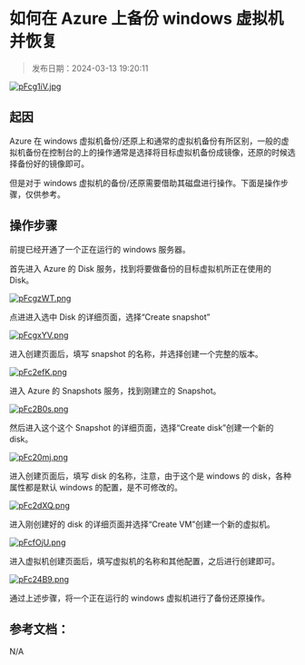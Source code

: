 # 如何在 Azure 上备份 windows 虚拟机并恢复

> 发布日期：2024-03-13 19:20:11

[![pFcg1iV.jpg](https://s21.ax1x.com/2024/03/13/pFcg1iV.jpg)](https://imgse.com/i/pFcg1iV)

## 起因

Azure 在 windows 虚拟机备份/还原上和通常的虚拟机备份有所区别，一般的虚拟机备份在控制台的上的操作通常是选择将目标虚拟机备份成镜像，还原的时候选择备份好的镜像即可。

但是对于 windows 虚拟机的备份/还原需要借助其磁盘进行操作。下面是操作步骤，仅供参考。

## 操作步骤

前提已经开通了一个正在运行的 windows 服务器。

首先进入 Azure 的 Disk 服务，找到将要做备份的目标虚拟机所正在使用的 Disk。

[![pFcgzWT.png](https://s21.ax1x.com/2024/03/13/pFcgzWT.png)](https://imgse.com/i/pFcgzWT)

点进进入选中 Disk 的详细页面，选择“Create snapshot”

[![pFcgxYV.png](https://s21.ax1x.com/2024/03/13/pFcgxYV.png)](https://imgse.com/i/pFcgxYV)

进入创建页面后，填写 snapshot 的名称，并选择创建一个完整的版本。

[![pFc2efK.png](https://s21.ax1x.com/2024/03/13/pFc2efK.png)](https://imgse.com/i/pFc2efK)

进入 Azure 的 Snapshots 服务，找到刚建立的 Snapshot。

[![pFc2B0s.png](https://s21.ax1x.com/2024/03/13/pFc2B0s.png)](https://imgse.com/i/pFc2B0s)

然后进入这个这个 Snapshot 的详细页面，选择“Create disk”创建一个新的 disk。

[![pFc20mj.png](https://s21.ax1x.com/2024/03/13/pFc20mj.png)](https://imgse.com/i/pFc20mj)

进入创建页面后，填写 disk 的名称，注意，由于这个是 windows 的 disk，各种属性都是默认 windows 的配置，是不可修改的。

[![pFc2dXQ.png](https://s21.ax1x.com/2024/03/13/pFc2dXQ.png)](https://imgse.com/i/pFc2dXQ)

进入刚创建好的 disk 的详细页面并选择“Create VM”创建一个新的虚拟机。

[![pFcfOjU.png](https://s21.ax1x.com/2024/03/13/pFcfOjU.png)](https://imgse.com/i/pFcfOjU)

进入虚拟机创建页面后，填写虚拟机的名称和其他配置，之后进行创建即可。

[![pFc24B9.png](https://s21.ax1x.com/2024/03/13/pFc24B9.png)](https://imgse.com/i/pFc24B9)

通过上述步骤，将一个正在运行的 windows 虚拟机进行了备份还原操作。

## 参考文档：

N/A
